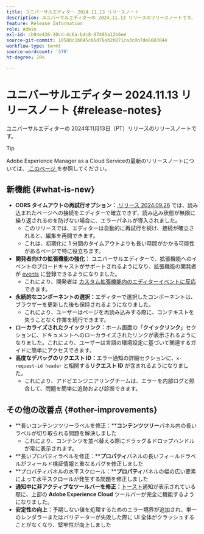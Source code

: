 ```yaml
---
title: ユニバーサルエディター 2024.11.13 リリースノート
description: ユニバーサルエディターの 2024.11.13 リリースのリリースノートです。
feature: Release Information
role: Admin
exl-id: cb94e436-20cd-4c6a-b4c8-07405a12b6ee
source-git-commit: 10580c1b045c86d76ab2b871ca3c0b7de6683044
workflow-type: tm+mt
source-wordcount: '370'
ht-degree: 78%

---
```


# ユニバーサルエディター 2024.11.13 リリースノート {#release-notes}

ユニバーサルエディターの 2024年11月13日（PT）リリースのリリースノートです。

>[!TIP]
>
>Adobe Experience Manager as a Cloud Serviceの最新のリリースノートについては、[ このページ ](/help/release-notes/release-notes-cloud/release-notes-current.md) を参照してください。

## 新機能 {#what-is-new}

* **CORS タイムアウトの再試行オプション：**[ リリース 2024.09.26](/help/release-notes/universal-editor/2024/2024-09-26.md) では、読み込まれたページへの接続をエディターで確立できず、読み込み状態が無限に繰り返されるのを防げない場合に、エラーパネルが導入されました。
   * このリリースでは、エディターは自動的に再試行を続け、接続が確立されると、編集を再開できます。
   * これは、初期化に 1 分間のタイムアウトよりも長い時間がかかる可能性があるページで特に役立ちます。
* **開発者向けの拡張機能の強化：** ユニバーサルエディターで、拡張機能へのイベントのブロードキャストがサポートされるようになり、拡張機能の開発者が [events](/help/implementing/universal-editor/events.md) に登録できるようになりました。
   * これにより、開発者は [ カスタム拡張機能内のエディターイベントに反応 ](/help/implementing/universal-editor/customizing.md#extending) できます。
* **永続的なコンポーネントの選択：**&#x200B;エディターで選択したコンポーネントは、ブラウザーを更新した後も保持されるようになりました。
   * これにより、ユーザーはページを再読み込みする際に、コンテキストを失うことなく作業を続行できます。
* **ローカライズされたクイックリンク：**&#x200B;ホーム画面の「**クイックリンク**」セクションに、ドキュメントへのローカライズされたリンクが表示されるようになりました。これにより、ユーザーは言語の環境設定に基づいて関連するガイドに簡単にアクセスできます。
* **高度なデバッグのリクエスト ID：**&#x200B;エラー通知の詳細セクションに、`x-request-id header` と相関する&#x200B;**リクエスト ID** が含まれるようになりました。
   * これにより、アドビエンジニアリングチームは、エラーを内部ログと照合して、問題を簡単に追跡および診断できます。

## その他の改善点 {#other-improvements}

* **長いコンテンツツリーラベルを修正：****コンテンツツリー**&#x200B;パネル内の長いラベルが切り取られる問題を解決しました
   * これにより、コンテンツを並べ替える際にドラッグ＆ドロップハンドルが常に表示されます。
* **長いプロパティラベルを修正：****プロパティ**&#x200B;パネルの長いフィールドラベルがフィールド検証情報と重なるバグを修正しました
* **プロパティパネルの水平スクロール：****プロパティ**&#x200B;パネルの幅の広い要素によって水平スクロールが発生する問題を修正しました
* **通知中に非アクティブなツールバーを修正：**[トースト](https://spectrum.adobe.com/page/toast/)通知が表示されている際に、上部の **Adobe Experience Cloud** ツールバーが完全に機能するようになりました。
* **安定性の向上：**&#x200B;予期しない値を処理するためのエラー境界が追加され、単一のレンダラーまたはバリデーターが失敗した際に UI 全体がクラッシュすることがなくなり、堅牢性が向上しました
